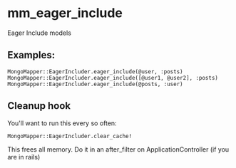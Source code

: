 
# mm_eager_include

Eager Include models

## Examples:

    MongoMapper::EagerIncluder.eager_include(@user, :posts)
    MongoMapper::EagerIncluder.eager_include([@user1, @user2], :posts)
    MongoMapper::EagerIncluder.eager_include(@posts, :user)

## Cleanup hook

  You'll want to run this every so often:

    MongoMapper::EagerIncluder.clear_cache!

  This frees all memory. Do it in an after_filter on ApplicationController (if you are in rails)